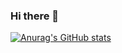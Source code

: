 ### Hi there 👋

[![Anurag's GitHub stats](https://github-readme-stats.vercel.app/api?username=MarcinBerry)](https://github.com/anuraghazra/github-readme-stats)


<!--
**MarcinBerry/MarcinBerry** is a ✨ _special_ ✨ repository because its `README.md` (this file) appears on your GitHub profile.

Here are some ideas to get you started:

- 🔭 I’m currently working on ...
- 🌱 I’m currently learning ...
- 👯 I’m looking to collaborate on ...
- 🤔 I’m looking for help with ...
- 💬 Ask me about ...
- 📫 How to reach me: ...
- 😄 Pronouns: ...
- ⚡ Fun fact: ...
-->
